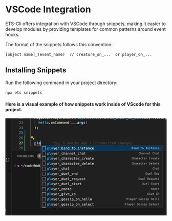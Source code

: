 # VSCode Integration

ETS-Cli offers integration with VSCode through snippets, making it easier to develop modules by providing templates for common patterns around event hooks.  

The format of the snippets follows this convention:
```
[object name]_(event_name)  // creature_on_...  or player_on_...
```

## Installing Snippets

Run the following command in your project directory:
```bash
npx ets snippets
```

#### Here is a visual example of how snippets work inside of VScode for this project. 

![Player Snippets](image.png)
